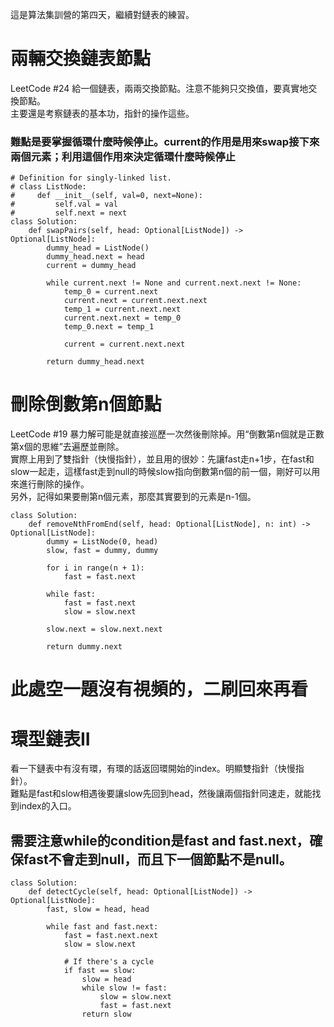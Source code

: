 這是算法集訓營的第四天，繼續對鏈表的練習。

# 兩輛交換鏈表節點
LeetCode #24
給一個鏈表，兩兩交換節點。注意不能夠只交換值，要真實地交換節點。  
主要還是考察鏈表的基本功，指針的操作這些。  
### 難點是要掌握循環什麼時候停止。current的作用是用來swap接下來兩個元素；利用這個作用來決定循環什麼時候停止
```
# Definition for singly-linked list.
# class ListNode:
#     def __init__(self, val=0, next=None):
#         self.val = val
#         self.next = next
class Solution:
    def swapPairs(self, head: Optional[ListNode]) -> Optional[ListNode]:
        dummy_head = ListNode()
        dummy_head.next = head
        current = dummy_head

        while current.next != None and current.next.next != None:
            temp_0 = current.next
            current.next = current.next.next
            temp_1 = current.next.next
            current.next.next = temp_0
            temp_0.next = temp_1

            current = current.next.next
        
        return dummy_head.next
```

# 刪除倒數第n個節點
LeetCode #19
暴力解可能是就直接巡歷一次然後刪除掉。用“倒數第n個就是正數第x個的思維”去遍歷並刪除。  
實際上用到了雙指針（快慢指針），並且用的很妙：先讓fast走n+1步，在fast和slow一起走，這樣fast走到null的時候slow指向倒數第n個的前一個，剛好可以用來進行刪除的操作。  
另外，記得如果要刪第n個元素，那麼其實要到的元素是n-1個。  
```
class Solution:
    def removeNthFromEnd(self, head: Optional[ListNode], n: int) -> Optional[ListNode]:
        dummy = ListNode(0, head)
        slow, fast = dummy, dummy

        for i in range(n + 1):
            fast = fast.next

        while fast:
            fast = fast.next
            slow = slow.next
        
        slow.next = slow.next.next

        return dummy.next
```

# 此處空一題沒有視頻的，二刷回來再看

# 環型鏈表II
看一下鏈表中有沒有環，有環的話返回環開始的index。明顯雙指針（快慢指針）。  
難點是fast和slow相遇後要讓slow先回到head，然後讓兩個指針同速走，就能找到index的入口。  
## 需要注意while的condition是fast and fast.next，確保fast不會走到null，而且下一個節點不是null。
```
class Solution:
    def detectCycle(self, head: Optional[ListNode]) -> Optional[ListNode]:
        fast, slow = head, head

        while fast and fast.next:
            fast = fast.next.next
            slow = slow.next

            # If there's a cycle
            if fast == slow:
                slow = head
                while slow != fast:
                    slow = slow.next
                    fast = fast.next
                return slow
```
